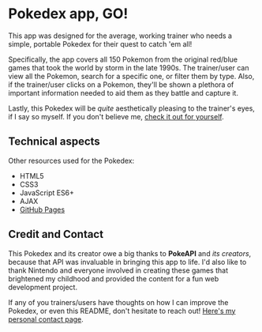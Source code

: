 # Pokedex app, GO!

This app was designed for the average, working trainer who needs a simple, portable Pokedex for their quest to catch 'em all! 

Specifically, the app covers all 150 Pokemon from the original red/blue games that took the world by storm in the late 1990s. The trainer/user can view all the Pokemon, search for a specific one, or filter them by type. Also, if the trainer/user clicks on a Pokemon, they'll be shown a plethora of important information needed to aid them as they battle and capture it.

Lastly, this Pokedex will be *quite* aesthetically pleasing to the trainer's eyes, if I say so myself. If you don't believe me, [check it out for yourself](https://jeffellingham.github.io/pokedex-app).

## Technical aspects

Other resources used for the Pokedex:
- HTML5
- CSS3
- JavaScript ES6+
- AJAX
- [GitHub Pages](https://jeffellingham.github.io/pokedex-app) 

## Credit and Contact

This Pokedex and its creator owe a big thanks to **PokeAPI** and *its creators*, because that API was invaluable in bringing this app to life. I'd also like to thank Nintendo and everyone involved in creating these games that brightened my childhood and provided the content for a fun web development project.

If any of you trainers/users have thoughts on how I can improve the Pokedex, or even this README, don't hesitate to reach out! [Here's my personal contact page](https://jeffellingham.github.io/contact.html).